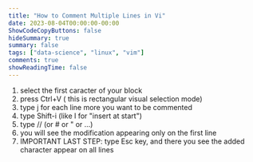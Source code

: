 ```yaml
---
title: "How to Comment Multiple Lines in Vi"
date: 2023-08-04T00:00:00-00:00
ShowCodeCopyButtons: false 
hideSummary: true
summary: false
tags: ["data-science", "linux", "vim"]
comments: true
showReadingTime: false
---
```


1. select the first caracter of your block
2. press Ctrl+V ( this is rectangular visual selection mode)
3. type j for each line more you want to be commented
4. type Shift-i (like I for "insert at start")
5. type // (or # or " or ...)
6. you will see the modification appearing only on the first line
7. IMPORTANT LAST STEP: type Esc key, and there you see the added character appear on all lines